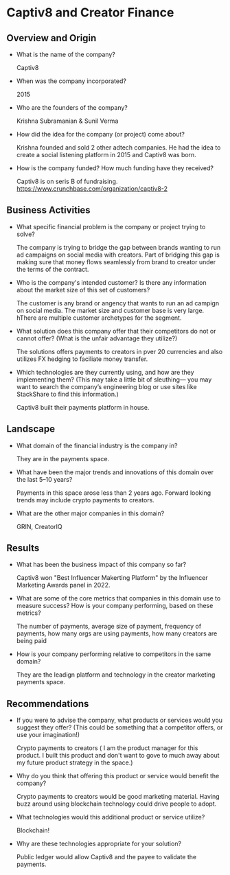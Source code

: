 # Captiv8 and Creator Finance

## Overview and Origin

* What is the name of the company?

    Captiv8

* When was the company incorporated?
  
    2015

* Who are the founders of the company?
  
  Krishna Subramanian & Sunil Verma

* How did the idea for the company (or project) come about?

    Krishna founded and sold 2 other adtech companies. He had the idea to create a social listening platform in 2015 and Captiv8 was born.

* How is the company funded? How much funding have they received?

    Captiv8 is on seris B of fundraising. https://www.crunchbase.com/organization/captiv8-2


## Business Activities

* What specific financial problem is the company or project trying to solve?

    The company is trying to bridge the gap between brands wanting to run ad campaigns on social media with creators. Part of bridging this gap is making sure that money flows seamlessly from brand to creator under the terms of the contract.

* Who is the company's intended customer?  Is there any information about the market size of this set of customers?

    The customer is any brand or angency that wants to run an ad campign on social media. The market size and customer base is very large. hThere are multiple customer archetypes for the segment.

* What solution does this company offer that their competitors do not or cannot offer? (What is the unfair advantage they utilize?)

    The solutions offers payments to creators in pver 20 currencies and also utilizes FX hedging to faciliate money transfer.

* Which technologies are they currently using, and how are they implementing them? (This may take a little bit of sleuthing–– you may want to search the company’s engineering blog or use sites like StackShare to find this information.)

    Captiv8 built their payments platform in house. 


## Landscape

* What domain of the financial industry is the company in?

    They are in the payments space.

* What have been the major trends and innovations of this domain over the last 5–10 years?

    Payments in this space arose less than 2 years ago. Forward looking trends may include crypto payments to creators. 

* What are the other major companies in this domain?

    GRIN, CreatorIQ

## Results

* What has been the business impact of this company so far?

    Captiv8 won "Best Influencer Makerting Platform" by the Influencer Marketing Awards panel in 2022. 

* What are some of the core metrics that companies in this domain use to measure success? How is your company performing, based on these metrics?

    The number of payments, average size of payment, frequency of payments, how many orgs are using payments, how many creators are being paid

* How is your company performing relative to competitors in the same domain?

    They are the leadign platform and technology in the creator marketing payments space. 


## Recommendations

* If you were to advise the company, what products or services would you suggest they offer? (This could be something that a competitor offers, or use your imagination!)

    Crypto payments to creators ( I am the product manager for this product. I built this product and don't want to gove to much away about my future product strategy in the space.)

* Why do you think that offering this product or service would benefit the company?

    Crypto payments to creators would be good marketing material. Having buzz around using blockchain technology could drive people to adopt. 

* What technologies would this additional product or service utilize?

    Blockchain! 

* Why are these technologies appropriate for your solution?

    Public ledger would allow Captiv8 and the payee to validate the payments. 
